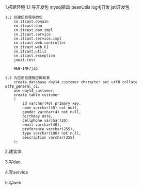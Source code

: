 1.搭建环境
	1.1 导开发包
		mysql驱动
		beanUtils
		log4j开发
		jstl开发包
	
	1.2 创建组织程序的包
		cn.itcast.domain
		cn.itcast.dao
		cn.itcast.dao.impl
		cn.itcast.service
		cn.itcast.service.impl
		cn.itcast.web.controller
		cn.itcast.web.UI
		cn.itcast.utils
		cn.itcast.exception
		junit.test
		
		WEB-INF/jsp
		
	1.3 为应用创建相应库和表
		create database day14_customer character set utf8 collate utf8_general_ci;
		use day14_customer;
		create table customer
		(
			id varchar(40) primary key,
			name varchar(40) not null,
			gender varchar(4) not null,
			birthday date,
			cellphone varchar(20),
			email varchar(40),
			preference varchar(255),
			type varchar(100) not null,
			description varchar(255)
		);
		
2.建实体

3.写dao

4.写service

5.写web
		
		
		